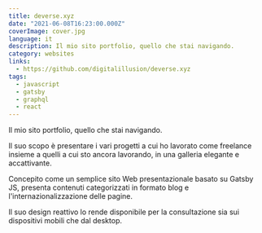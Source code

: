 ```yaml
---
title: deverse.xyz
date: "2021-06-08T16:23:00.000Z"
coverImage: cover.jpg
language: it
description: Il mio sito portfolio, quello che stai navigando.
category: websites
links:
  - https://github.com/digitalillusion/deverse.xyz
tags:
  - javascript
  - gatsby
  - graphql
  - react
---
```


Il mio sito portfolio, quello che stai navigando.

Il suo scopo è presentare i vari progetti a cui ho lavorato come freelance insieme a quelli a cui sto ancora lavorando, in una galleria elegante e accattivante.

Concepito come un semplice sito Web presentazionale basato su Gatsby JS, presenta contenuti categorizzati in formato blog e l'internazionalizzazione delle pagine.

Il suo design reattivo lo rende disponibile per la consultazione sia sui dispositivi mobili che dal desktop.
